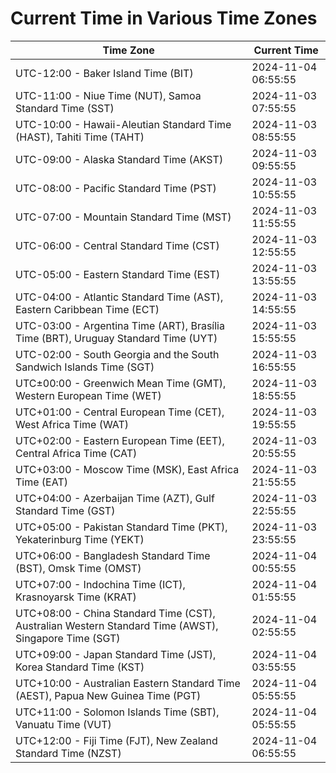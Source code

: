 # Current Time in Various Time Zones

| Time Zone | Current Time |
|-----------|--------------|
| UTC-12:00 - Baker Island Time (BIT) | 2024-11-04 06:55:55 |
| UTC-11:00 - Niue Time (NUT), Samoa Standard Time (SST) | 2024-11-03 07:55:55 |
| UTC-10:00 - Hawaii-Aleutian Standard Time (HAST), Tahiti Time (TAHT) | 2024-11-03 08:55:55 |
| UTC-09:00 - Alaska Standard Time (AKST) | 2024-11-03 09:55:55 |
| UTC-08:00 - Pacific Standard Time (PST) | 2024-11-03 10:55:55 |
| UTC-07:00 - Mountain Standard Time (MST) | 2024-11-03 11:55:55 |
| UTC-06:00 - Central Standard Time (CST) | 2024-11-03 12:55:55 |
| UTC-05:00 - Eastern Standard Time (EST) | 2024-11-03 13:55:55 |
| UTC-04:00 - Atlantic Standard Time (AST), Eastern Caribbean Time (ECT) | 2024-11-03 14:55:55 |
| UTC-03:00 - Argentina Time (ART), Brasília Time (BRT), Uruguay Standard Time (UYT) | 2024-11-03 15:55:55 |
| UTC-02:00 - South Georgia and the South Sandwich Islands Time (SGT) | 2024-11-03 16:55:55 |
| UTC±00:00 - Greenwich Mean Time (GMT), Western European Time (WET) | 2024-11-03 18:55:55 |
| UTC+01:00 - Central European Time (CET), West Africa Time (WAT) | 2024-11-03 19:55:55 |
| UTC+02:00 - Eastern European Time (EET), Central Africa Time (CAT) | 2024-11-03 20:55:55 |
| UTC+03:00 - Moscow Time (MSK), East Africa Time (EAT) | 2024-11-03 21:55:55 |
| UTC+04:00 - Azerbaijan Time (AZT), Gulf Standard Time (GST) | 2024-11-03 22:55:55 |
| UTC+05:00 - Pakistan Standard Time (PKT), Yekaterinburg Time (YEKT) | 2024-11-03 23:55:55 |
| UTC+06:00 - Bangladesh Standard Time (BST), Omsk Time (OMST) | 2024-11-04 00:55:55 |
| UTC+07:00 - Indochina Time (ICT), Krasnoyarsk Time (KRAT) | 2024-11-04 01:55:55 |
| UTC+08:00 - China Standard Time (CST), Australian Western Standard Time (AWST), Singapore Time (SGT) | 2024-11-04 02:55:55 |
| UTC+09:00 - Japan Standard Time (JST), Korea Standard Time (KST) | 2024-11-04 03:55:55 |
| UTC+10:00 - Australian Eastern Standard Time (AEST), Papua New Guinea Time (PGT) | 2024-11-04 05:55:55 |
| UTC+11:00 - Solomon Islands Time (SBT), Vanuatu Time (VUT) | 2024-11-04 05:55:55 |
| UTC+12:00 - Fiji Time (FJT), New Zealand Standard Time (NZST) | 2024-11-04 06:55:55 |
